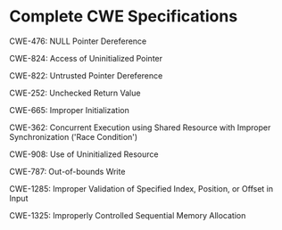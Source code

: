 

# Complete CWE Specifications

CWE-476: NULL Pointer Dereference

CWE-824: Access of Uninitialized Pointer

CWE-822: Untrusted Pointer Dereference

CWE-252: Unchecked Return Value

CWE-665: Improper Initialization

CWE-362: Concurrent Execution using Shared Resource with Improper Synchronization ('Race Condition')

CWE-908: Use of Uninitialized Resource

CWE-787: Out-of-bounds Write

CWE-1285: Improper Validation of Specified Index, Position, or Offset in Input

CWE-1325: Improperly Controlled Sequential Memory Allocation